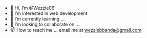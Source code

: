 - 👋 Hi, I’m @Wezzie06
- 👀 I’m interested in web development
- 🌱 I’m currently learning ...
- 💞️ I’m looking to collaborate on ...
- 📫 How to reach me ... email me at wezziebbanda@gmail.com

<!---
Wezzie06/Wezzie06 is a ✨ special ✨ repository because its `README.md` (this file) appears on your GitHub profile.
You can click the Preview link to take a look at your changes.
--->
